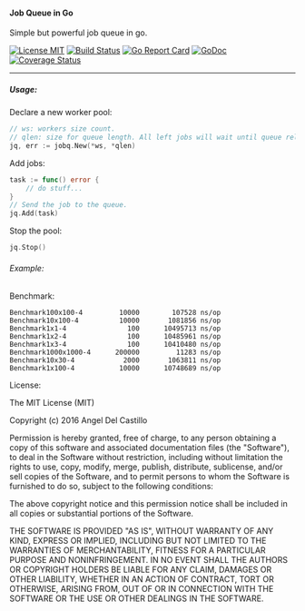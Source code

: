 #### Job Queue in Go

Simple but powerful job queue in go.

[![License MIT](https://img.shields.io/npm/l/express.svg)](http://opensource.org/licenses/MIT)
[![Build Status](https://travis-ci.org/jimmy-go/jobQ.svg?branch=master)](https://travis-ci.org/jimmy-go/jobQ)
[![Go Report Card](https://goreportcard.com/badge/github.com/jimmy-go/jobq?1)](https://goreportcard.com/report/github.com/jimmy-go/jobq)
[![GoDoc](http://godoc.org/github.com/jimmy-go/jobq?status.png)](http://godoc.org/github.com/jimmy-go/jobq)
[![Coverage Status](https://coveralls.io/repos/github/jimmy-go/jobQ/badge.svg?branch=master&1)](https://coveralls.io/github/jimmy-go/jobQ?branch=master)

----

##### Usage:

Declare a new worker pool:

```go
// ws: workers size count.
// qlen: size for queue length. All left jobs will wait until queue release some slot.
jq, err := jobq.New(*ws, *qlen)
```

Add jobs:

```go
task := func() error {
    // do stuff...
}
// Send the job to the queue.
jq.Add(task)
```

Stop the pool:

```go
jq.Stop()

```

###### Example:

Benchmark:
```
Benchmark100x100-4  	   10000	    107528 ns/op
Benchmark10x100-4   	   10000	   1081856 ns/op
Benchmark1x1-4      	     100	  10495713 ns/op
Benchmark1x2-4      	     100	  10485961 ns/op
Benchmark1x3-4      	     100	  10410480 ns/op
Benchmark1000x1000-4	  200000	     11283 ns/op
Benchmark10x30-4    	    2000	   1063811 ns/op
Benchmark1x100-4    	   10000	  10748689 ns/op
```

License:

The MIT License (MIT)

Copyright (c) 2016 Angel Del Castillo

Permission is hereby granted, free of charge, to any person obtaining a copy
of this software and associated documentation files (the "Software"), to deal
in the Software without restriction, including without limitation the rights
to use, copy, modify, merge, publish, distribute, sublicense, and/or sell
copies of the Software, and to permit persons to whom the Software is
furnished to do so, subject to the following conditions:

The above copyright notice and this permission notice shall be included in all
copies or substantial portions of the Software.

THE SOFTWARE IS PROVIDED "AS IS", WITHOUT WARRANTY OF ANY KIND, EXPRESS OR
IMPLIED, INCLUDING BUT NOT LIMITED TO THE WARRANTIES OF MERCHANTABILITY,
FITNESS FOR A PARTICULAR PURPOSE AND NONINFRINGEMENT. IN NO EVENT SHALL THE
AUTHORS OR COPYRIGHT HOLDERS BE LIABLE FOR ANY CLAIM, DAMAGES OR OTHER
LIABILITY, WHETHER IN AN ACTION OF CONTRACT, TORT OR OTHERWISE, ARISING FROM,
OUT OF OR IN CONNECTION WITH THE SOFTWARE OR THE USE OR OTHER DEALINGS IN THE
SOFTWARE.
